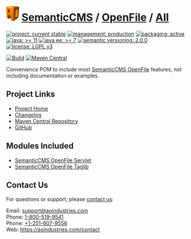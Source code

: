 # [<img src="ao-logo.png" alt="AO Logo" width="35" height="40">](https://github.com/aoindustries) [SemanticCMS](https://github.com/aoindustries/semanticcms) / [OpenFile](https://github.com/aoindustries/semanticcms-openfile) / [All](https://github.com/aoindustries/semanticcms-openfile-all)

[![project: current stable](https://semanticcms.com/ao-badges/project-current-stable.svg)](https://aoindustries.com/life-cycle#project-current-stable)
[![management: production](https://semanticcms.com/ao-badges/management-production.svg)](https://aoindustries.com/life-cycle#management-production)
[![packaging: active](https://semanticcms.com/ao-badges/packaging-active.svg)](https://aoindustries.com/life-cycle#packaging-active)  
[![java: &gt;= 11](https://semanticcms.com/ao-badges/java-11.svg)](https://docs.oracle.com/en/java/javase/11/docs/api/)
[![java ee: &gt;= 7](https://semanticcms.com/ao-badges/javaee-7.svg)](https://docs.oracle.com/javaee/7/api/)
[![semantic versioning: 2.0.0](https://semanticcms.com/ao-badges/semver-2.0.0.svg)](http://semver.org/spec/v2.0.0.html)
[![license: LGPL v3](https://semanticcms.com/ao-badges/license-lgpl-3.0.svg)](https://www.gnu.org/licenses/lgpl-3.0)

[![Build](https://github.com/aoindustries/semanticcms-openfile-all/workflows/Build/badge.svg?branch=master)](https://github.com/aoindustries/semanticcms-openfile-all/actions?query=workflow%3ABuild)
[![Maven Central](https://maven-badges.herokuapp.com/maven-central/com.semanticcms/semanticcms-openfile-all/badge.svg)](https://maven-badges.herokuapp.com/maven-central/com.semanticcms/semanticcms-openfile-all)

Convenience POM to include most [SemanticCMS OpenFile](https://github.com/aoindustries/semanticcms-openfile) features, not including documentation or examples.

## Project Links
* [Project Home](https://semanticcms.com/openfile/all/)
* [Changelog](https://semanticcms.com/openfile/all/changelog)
* [Maven Central Repository](https://search.maven.org/artifact/com.semanticcms/semanticcms-openfile-all)
* [GitHub](https://github.com/aoindustries/semanticcms-openfile-all)

## Modules Included
* [SemanticCMS OpenFile Servlet](https://github.com/aoindustries/semanticcms-openfile-servlet)
* [SemanticCMS OpenFile Taglib](https://github.com/aoindustries/semanticcms-openfile-taglib)

## Contact Us
For questions or support, please [contact us](https://aoindustries.com/contact):

Email: [support@aoindustries.com](mailto:support@aoindustries.com)  
Phone: [1-800-519-9541](tel:1-800-519-9541)  
Phone: [+1-251-607-9556](tel:+1-251-607-9556)  
Web: https://aoindustries.com/contact
